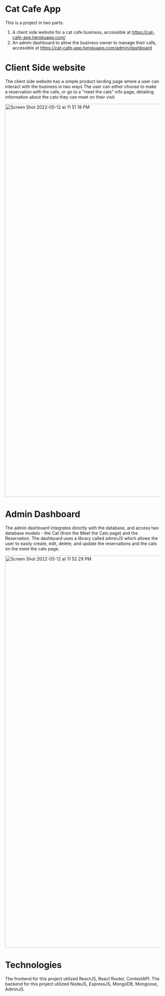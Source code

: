 # Cat Cafe App

This is a project in two parts:
1. A client side website for a cat cafe business, accessible at https://cat-cafe-app.herokuapp.com/
2. An admin dashboard to allow the business owner to manage their cafe, accessible at https://cat-cafe-app.herokuapp.com/admin/dashboard
  
# Client Side website 

The client side website has a simple product landing page where a user can interact with the business in two ways
The user can either choose to make a reservation with the cafe, or go to a "meet the cats" info page, detailing information about the cats they can meet on their visit. 

<img width="1280" alt="Screen Shot 2022-05-12 at 11 51 18 PM" src="https://user-images.githubusercontent.com/42821520/168207894-0c885140-16a2-4bcf-89bf-9d846453db1a.png">
  
# Admin Dashboard 
  
The admin dashboard integrates directly with the database, and access two database models - the Cat (from the Meet the Cats page) and the Reservation. The dashboard uses a library called adminJS which allows the user to easily create, edit, delete, and update the reservations and the cats on the meet the cats page. 
  
<img width="1277" alt="Screen Shot 2022-05-12 at 11 52 29 PM" src="https://user-images.githubusercontent.com/42821520/168207929-90670ebc-a34d-4f8f-a115-c0855e558514.png">
  
# Technologies 
  
The frontend for this project utilized ReactJS, React Router, ContextAPI. 
The backend for this project utilized NodeJS, ExpressJS, MongoDB, Mongoose, AdminJS.
